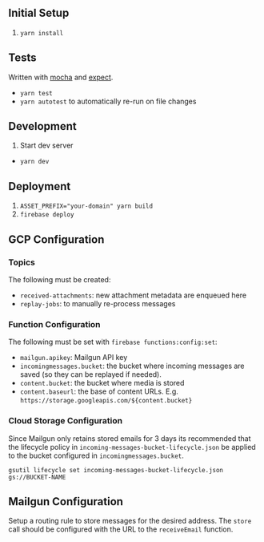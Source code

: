 ## Initial Setup
1. `yarn install`

## Tests
Written with [mocha](https://mochajs.org/) and [expect](https://github.com/mjackson/expect).

* `yarn test`
* `yarn autotest` to automatically re-run on file changes

## Development
1. Start dev server
  * `yarn dev`

## Deployment
1. `ASSET_PREFIX="your-domain" yarn build`
1. `firebase deploy`

## GCP Configuration

### Topics
The following must be created:
* `received-attachments`: new attachment metadata are enqueued here
* `replay-jobs`: to manually re-process messages

### Function Configuration
The following must be set with `firebase functions:config:set`:

* `mailgun.apikey`: Mailgun API key
* `incomingmessages.bucket`: the bucket where incoming messages are saved (so they can be replayed if needed).
* `content.bucket`: the bucket where media is stored
* `content.baseurl`: the base of content URLs. E.g. `https://storage.googleapis.com/${content.bucket}`

### Cloud Storage Configuration
Since Mailgun only retains stored emails for 3 days its recommended that the lifecycle policy in `incoming-messages-bucket-lifecycle.json` be applied to the bucket configured in `incomingmessages.bucket`.

```
gsutil lifecycle set incoming-messages-bucket-lifecycle.json gs://BUCKET-NAME
```

## Mailgun Configuration
Setup a routing rule to store messages for the desired address.
The `store` call should be configured with the URL to the `receiveEmail` function.
